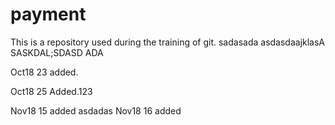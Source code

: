 # payment

This is a repository used during the training of git. 
sadasada
asdasdaajklasA
SASKDAL;SDASD
ADA

Oct18 23 added.

Oct18 25 Added.123

Nov18 15 added asdadas
Nov18 16 added 
